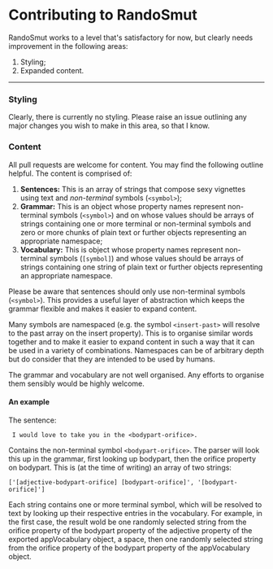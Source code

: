 # Contributing to RandoSmut

RandoSmut works to a level that's satisfactory for now, but clearly needs improvement in the following areas:

1. Styling;
2. Expanded content.

---

### Styling

Clearly, there is currently no styling. Please raise an issue outlining any major changes you wish to make in this area, so that I know.

### Content

All pull requests are welcome for content. You may find the following outline helpful. The content is comprised of:

1. **Sentences:** This is an array of strings that compose sexy vignettes using text and *non-terminal* symbols (`<symbol>`);
2. **Grammar:** This is an object whose property names represent non-terminal symbols (`<symbol>`) and on whose values should be arrays of strings containing one or more terminal or non-terminal symbols and zero or more chunks of plain text or further objects representing an appropriate namespace;
3. **Vocabulary:** This is object whose property names represent non-terminal symbols (`[symbol]`) and whose values should be arrays of strings containing one string of plain text or further objects representing an appropriate namespace.

Please be aware that sentences should only use non-terminal symbols (`<symbol>`). This provides a useful layer of abstraction which keeps the grammar flexible and makes it easier to expand content.

Many symbols are namespaced (e.g. the symbol `<insert-past>` will resolve to the past array on the insert property). This is to organise similar words together and to make it easier to expand content in such a way that it can be used in a variety of combinations. Namespaces can be of arbitrary depth but do consider that they are intended to be used by humans.

The grammar and vocabulary are not well organised. Any efforts to organise them sensibly would be highly welcome.

#### An example

The sentence:

```
 I would love to take you in the <bodypart-orifice>.
```

Contains the non-terminal symbol `<bodypart-orifice>`. The parser will look this up in the grammar, first looking up bodypart, then the orifice property on bodypart. This is (at the time of writing) an array of two strings:

```
['[adjective-bodypart-orifice] [bodypart-orifice]', '[bodypart-orifice]']
```

Each string contains one or more terminal symbol, which will be resolved to text by looking up their respective entries in the vocabulary. For example, in the first case, the result wold be one randomly selected string from the orifice property of the bodypart property of the adjective property of the exported appVocabulary object, a space, then one randomly selected string from the orifice property of the bodypart property of the appVocabulary object.
